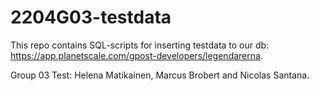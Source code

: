 # 2204G03-testdata

This repo contains SQL-scripts for inserting testdata to our db: https://app.planetscale.com/gpost-developers/legendarerna.

Group 03 Test: Helena Matikainen, Marcus Brobert and Nicolas Santana.
